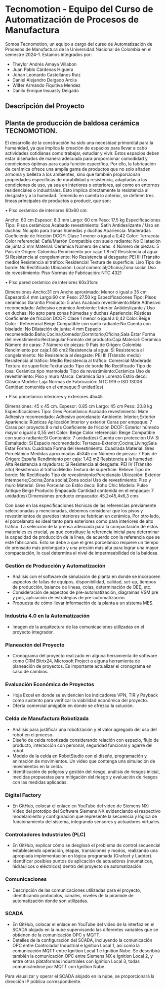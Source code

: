 # Tecnomotion - Equipo del Curso de Automatización de Procesos de Manufactura

Somos Tecnomotion, un equipo a cargo del curso de Automatización de Procesos de Manufactura de la Universidad Nacional de Colombia en el semestre 2024-1. Estamos integrados por:

- Theylor Andrés Amaya Villabon
- Juan Pablo Cárdenas Higuera
- Johan Leonardo Castellanos Ruiz
- Daniel Alejandro Delgado Arcila
- Wilfer Armando Fiquitiva Mendez
- Danilo Enrique Insuasty Delgado


## Descripción del Proyecto
## Planta de producción de baldosa cerámica TECNOMOTION.
El desarrollo de la construcción ha sido una necesidad primordial para la humanidad, ya que implica la creación de espacios para llevar a cabo actividades cotidianas como trabajar, estudiar y vivir. Estos espacios deben estar diseñados de manera adecuada para proporcionar comodidad y condiciones óptimas para cada función específica. Por ello, la fabricación de cerámica ofrece una amplia gama de productos que no solo añaden armonía y belleza a los ambientes, sino que también proporcionan propiedades específicas de durabilidad y resistencia, adaptadas a las condiciones de uso, ya sea en interiores o exteriores, así como en entornos residenciales o industriales. Esto implica directamente la resistencia al desgaste y a la humedad.
Teniendo en cuenta lo anterior, se definen tres líneas principales de productos a producir, que son:

•	Piso cerámico de interiores 60x60 cm:

Ancho: 60 cm 
Espesor: 8.3 mm
Largo: 60 cm
Peso: 17.5 kg
Especificaciones
Tipo: Pisos cerámicos
Acabado
revestimiento: Satín
Antideslizante / Uso en duchas: No apto para zonas húmedas y duchas
Apariencia: Maderadas
Coeficiente de fricción DCOF: Clase 1 menor o igual a 0,42
Color: Terracota
Color referencial: Café/Marrón
Compatible con suelo radiante: No
Dilatación de junta:3 mm
Material: Cerámica
Número de caras: 4
Número de piezas: 5
País de Origen: Colombia
Rendimiento por caja: 1.8 m2
Resistencia al agua: Si
Resistencia al congelamiento: No
Resistencia al desgaste: PEI III (Tránsito medio)
Resistencia al tráfico: Residencial
Textura de superficie: Liso
Tipo de borde: No Rectificado
Ubicación: Local comercial;Oficina;Zona social
Uso de revestimiento: Piso
Normas de Fabricación: NTC 4321


•	Piso pared cerámico de interiores 60x31cm:

Dimensiones
Ancho:31 cm
Ancho aproximado: Menor o igual a 35 cm
Espesor:8.4 mm
Largo:60 cm
Peso: 27.50 kg
Especificaciones
Tipo: Pisos cerámicos
Garantía Producto: 5 años
Acabado revestimiento:Mate
Adhesivo recomendado: Adhesivo cerámico
Ambiente: Interior
Antideslizante / Uso en duchas: No apto para zonas húmedas y duchas
Apariencia: Rústicas
Coeficiente de fricción DCOF: Clase 1 menor o igual a 0,42
Color:Beige
Color : Referencial Beige
Compatible con suelo radiante:No
Cuenta con biselado: No
Dilatación de junta: 4 mm
Espacio recomendado:Baño;Cocina;Comedor;Dormitorio;Oficina;Sala Estar
Forma del revestimiento:Rectangular
Formato del producto:Caja
Material: Cerámica
Número de caras: 7
Número de piezas: 9
País de Origen: Colombia
Rendimiento por caja:1.68 cm2
Resistencia al agua: Si
Resistencia al congelamiento: No 
Resistencia al desgaste: PEI III (Tránsito medio)
Resistencia al tráfico: Medio
Resistencia al tráfico: Comercial Moderado
Textura de superficie:Texturizado
Tipo de borde:No Rectificado
Tipo de losa: Cerámica tipo marmolada
Tipo de revestimiento:Cerámica
Uso de revestimiento: Piso y muro
Marca: Ceramica San Lorenzo
Estilo deco: Clásico
Modelo: Laja
Normas de Fabricación: NTC 919 e ISO 13006
Cantidad contenida en el empaque:9 unidad(es)


•	Piso porcelanico interiores y exteriores 45x45.

Dimensiones:
45 x 45 cm.
Espesor: 0.85 cm
Largo: 45 cm
Peso: 20.8 kg
Especificaciones
Tipo: Gres Porcelánico
Acabado revestimiento: Mate
Adhesivo recomendado: Adhesivo porcelanato
Ambiente: Interior;Exterior
Apariencia: Rústicas
Aplicación:Interior y exterior
Caras por empaque: 7
Caras por proyecto:8 o más
Coeficiente de fricción DCOF: Exterior húmedo mayor o igual a 0,55 wet
Color: Beige
Color referencial: Beige
Compatible con suelo radiante:Si
Contenido: 7 unidad(es)
Cuenta con protección UV: Si
Esmaltado: Si
Espacio recomendado: Terrazas-Exterior;Cocina;Living;Sala Estar
Forma: Cuadrada
Forma del revestimiento: Cuadrada
Material: Gres Porcelánico
Medidas aproximadas
45X45 cm
Número de piezas: 7
País de Origen: España
Rendimiento por caja: 1.42 m2
Resistencia a la humedad: Alta
Resistencia a rayaduras: Si
Resistencia al desgaste: PEI IV (Tránsito alto)
Resistencia al tráfico:Medio
Textura de superficie: Relieve
Tipo de borde: No Rectificado
Tipo de revestimiento:Porcelanato
Ubicación: Exterior intemperie;Cocina;Zona social;Zona social
Uso de revestimiento: Piso y muro
Material: Gres Porcelánico
Estilo deco: Boho Chic
Modelo: Pulse Antique Beige
Producto Empacado
Cantidad contenida en el empaque: 7 unidad(es)
Dimensiones producto empacado: 
45,2x45,4x6,3 cms

Con base en las especificaciones técnicas de las referencias previamente seleccionadas y mencionadas, debemos considerar que los pisos y revestimientos de paredes interiores se fabrican en cerámica. Por otro lado, el porcelanato es ideal tanto para exteriores como para interiores de alto tráfico. La selección de la prensa adecuada para la compactación de estos materiales es crucial, ya que constituye la referencia inicial para determinar la capacidad de producción de la línea, de acuerdo con la referencia que se esté fabricando. Esto se debe a que el gres porcelánico requiere un tiempo de prensado más prolongado y una presión más alta para lograr una mayor compactación, lo cual determina el nivel de impermeabilidad de la baldosa.



### Gestión de Producción y Automatización

- Análisis con el software de simulación de planta en donde se incorporen aspectos de fallas de equipos, disponibilidad, calidad, set-up, tiempos de producción, balance de líneas, colas, determinación de OEE, etc.
- Consideración de aspectos de pre-automatización, diagramas VSM pre y pos, aplicación de estrategias de pre-automatización.
- Propuesta de cómo llevar información de la planta a un sistema MES.

### Industria 4.0 en la Automatización

- Imagen de la arquitectura de las comunicaciones utilizadas en el proyecto integrador.

### Planeación del Proyecto

- Cronograma del proyecto realizado en alguna herramienta de software como CRM Bitrix24, Microsoft Project o alguna herramienta de planeación de proyectos. Es importante actualizar el cronograma en caso de cambios.

### Evaluación Económica de Proyectos

- Hoja Excel en donde se evidencien los indicadores VPN, TIR y Payback como sustento para verificar la viabilidad económica del proyecto.
- Oferta comercial amigable en donde se ofrezca la solución.

### Celda de Manufactura Robotizada

- Análisis para justificar una robotización y el valor agregado del uso del robot en el proceso.
- Diseño de celda robotizada considerando relación con espacio, flujo de producto, interacción con personal, seguridad funcional y agarre del robot.
- Modelo de la celda en RobotStudio con el diseño, programación y animación de movimientos. Un video que contenga una simulación de movimientos en la celda.
- Identificación de peligros y gestión del riesgo, análisis de riesgos inicial, medidas propuestas para mitigación del riesgo y evaluación de riesgos con las medidas aplicadas.

### Digital Factory

- En GitHub, colocar el enlace en YouTube del video de Siemens NX: Video del prototipo del Software Siemens NX evidenciando el respectivo modelamiento y configuración que represente la secuencia y lógica de funcionamiento del sistema, integrando sensores y actuadores virtuales.

### Controladores Industriales (PLC)

- En GitHub, explicar cómo se desglosó el problema de control secuencial estableciendo operación, etapas, transiciones y modos, realizando una apropiada implementación en lógica programada (Grafcet y Ladder).
- Identificar posibles puntos de aplicación de actuadores (neumáticos, hidráulicos o eléctricos) dentro del proyecto de automatización.

### Comunicaciones

- Descripción de las comunicaciones utilizadas para el proyecto, identificando protocolos, canales, niveles de la pirámide de automatización donde son utilizadas.

### SCADA

- En GitHub, colocar el enlace en YouTube del video de la interfaz en el SCADA alojado en la nube supervisando las diferentes variables que se obtienen de la comunicación OPC y MQTT.
- Detalles de la configuración del SCADA, incluyendo la comunicación OPC entre Controlador Industrial e Ignition Local 1, así como la comunicación MQTT entre Ignition Local 1 e Ignition Nube. Se describirá también la comunicación OPC entre Siemens NX e Ignition Local 2, y entre otras plataformas industriales con Ignition Local 3, todas comunicándose por MQTT con Ignition Nube.

Para visualizar y operar el SCADA alojado en la nube, se proporcionará la dirección IP pública correspondiente.
